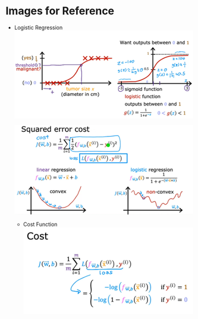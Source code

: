 # Images for Reference

- Logistic Regression
    ![alt text](image.png)

    ![alt text](image-1.png)

    - Cost Function
        ![alt text](image-2.png)